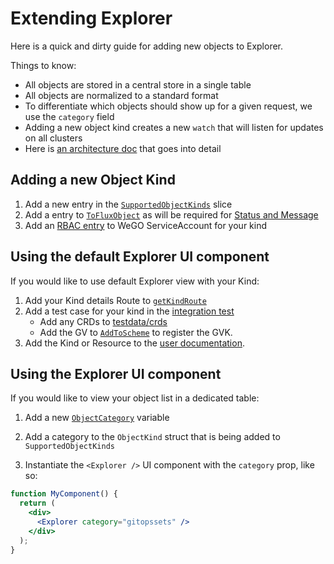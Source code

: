 # Extending Explorer

Here is a quick and dirty guide for adding new objects to Explorer.

Things to know:

- All objects are stored in a central store in a single table
- All objects are normalized to a standard format
- To differentiate which objects should show up for a given request, we use the `category` field
- Adding a new object kind creates a new `watch` that will listen for updates on all clusters
- Here is [an architecture doc](https://github.com/weaveworks/weave-gitops-enterprise/blob/main/docs/architecture/explore.md) that goes into detail

## Adding a new Object Kind

1. Add a new entry in the [`SupportedObjectKinds`](https://github.com/weaveworks/weave-gitops-enterprise/blob/253256c16c777b0d488ca0ba8068b8f80b1b4c07/pkg/query/configuration/objectkind.go#L119) slice
2. Add a entry to [`ToFluxObject`](https://github.com/weaveworks/weave-gitops-enterprise/blob/f36d549b6010afbd3c086c4955637586629ec589/pkg/query/configuration/objectkind.go#L284) as will be required 
for [Status and Message](https://github.com/weaveworks/weave-gitops-enterprise/blob/f36d549b6010afbd3c086c4955637586629ec589/pkg/query/internal/models/object.go#L113C1-L129)
3. Add an [RBAC entry](https://github.com/weaveworks/weave-gitops-enterprise/blob/9101b60a487e1f999b4e988e9ca27bdde4ac7538/charts/mccp/templates/clusters-service/collector.yaml#L13) to WeGO ServiceAccount for your kind

## Using the default Explorer UI component

If you would like to use default Explorer view with your Kind:

1. Add your Kind details Route to [`getKindRoute`](https://github.com/weaveworks/weave-gitops-enterprise/blob/f36d549b6010afbd3c086c4955637586629ec589/ui-cra/src/utils/nav.ts#L3)
2. Add a test case for your kind in the [integration test](https://github.com/weaveworks/weave-gitops-enterprise/blob/main/pkg/query/server/server_integration_test.go#L44)
   - Add any CRDs to [testdata/crds](../pkg/query/server/testdata/crds)
   - Add the GV to [`AddToScheme`](../pkg/query/server/suite_test.go) to register the GVK.
3. Add the Kind or Resource to the [user documentation](https://docs.gitops.weave.works/docs/explorer/configuration/#kinds).  
   
## Using the Explorer UI component

If you would like to view your object list in a dedicated table:

1. Add a new [`ObjectCategory`](https://github.com/weaveworks/weave-gitops-enterprise/blob/253256c16c777b0d488ca0ba8068b8f80b1b4c07/pkg/query/internal/models/object.go#L13) variable
2. Add a category to the `ObjectKind` struct that is being added to `SupportedObjectKinds`

3. Instantiate the `<Explorer />` UI component with the `category` prop, like so:

```jsx
function MyComponent() {
  return (
    <div>
      <Explorer category="gitopssets" />
    </div>
  );
}
```
